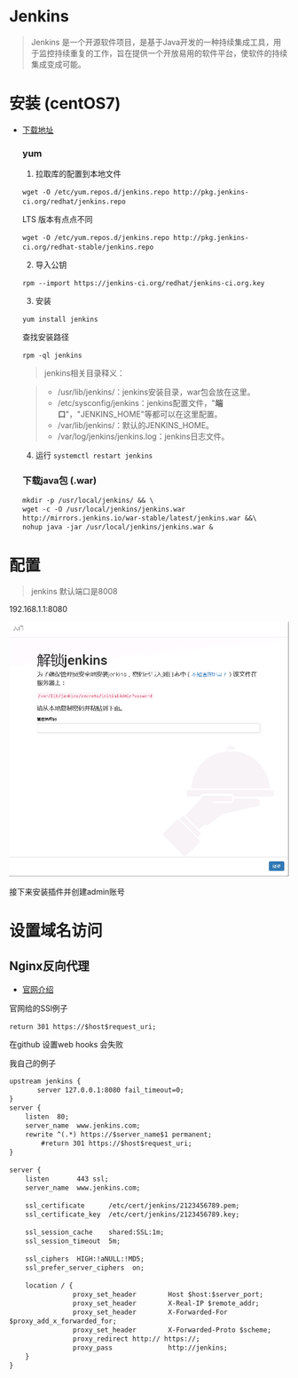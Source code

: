 # Jenkins
> Jenkins 是一个开源软件项目，是基于Java开发的一种持续集成工具，用于监控持续重复的工作，旨在提供一个开放易用的软件平台，使软件的持续集成变成可能。

# 安装 (centOS7)
* [下载地址](https://jenkins.io/download/)

   ### yum
   
   1. 拉取库的配置到本地文件
   
   `wget -O /etc/yum.repos.d/jenkins.repo http://pkg.jenkins-ci.org/redhat/jenkins.repo `
   
   LTS 版本有点点不同
   
   `wget -O /etc/yum.repos.d/jenkins.repo http://pkg.jenkins-ci.org/redhat-stable/jenkins.repo`
   
   2. 导入公钥
   
   `rpm --import https://jenkins-ci.org/redhat/jenkins-ci.org.key`
   
   3. 安装
   
   `yum install jenkins`
   
   查找安装路径
   
   `rpm -ql jenkins`
   
   >jenkins相关目录释义：
   
   >+ /usr/lib/jenkins/：jenkins安装目录，war包会放在这里。
   >+ /etc/sysconfig/jenkins：jenkins配置文件，"**端口**"，"JENKINS_HOME"等都可以在这里配置。
   >+ /var/lib/jenkins/：默认的JENKINS_HOME。
   >+ /var/log/jenkins/jenkins.log：jenkins日志文件。
   
   4. 运行   `systemctl restart jenkins`
   
   ### 下载java包 (.war)
   
   ```
   mkdir -p /usr/local/jenkins/ && \
   wget -c -O /usr/local/jenkins/jenkins.war http://mirrors.jenkins.io/war-stable/latest/jenkins.war &&\
   nohup java -jar /usr/local/jenkins/jenkins.war &
   ```

# 配置

> jenkins 默认端口是8008

192.168.1.1:8080

![解锁jenkins](images/index.png)

接下来安装插件并创建admin账号

# 设置域名访问

## Nginx反向代理

* [官网介绍](https://wiki.jenkins.io/display/JENKINS/Jenkins+behind+an+NGinX+reverse+proxy)


官网给的SSl例子

`return 301 https://$host$request_uri; `

在github 设置web hooks 会失败


我自己的例子

```
upstream jenkins {
       server 127.0.0.1:8080 fail_timeout=0;
}
server {
	listen 	80;
	server_name  www.jenkins.com;
	rewrite ^(.*) https://$server_name$1 permanent;
        #return 301 https://$host$request_uri;
}

server {
	listen       443 ssl;
	server_name  www.jenkins.com;

	ssl_certificate      /etc/cert/jenkins/2123456789.pem;
	ssl_certificate_key  /etc/cert/jenkins/2123456789.key;

	ssl_session_cache    shared:SSL:1m;
	ssl_session_timeout  5m;

	ssl_ciphers  HIGH:!aNULL:!MD5;
	ssl_prefer_server_ciphers  on;

	location / {
                proxy_set_header        Host $host:$server_port;
                proxy_set_header        X-Real-IP $remote_addr;
                proxy_set_header        X-Forwarded-For $proxy_add_x_forwarded_for;
                proxy_set_header        X-Forwarded-Proto $scheme;
                proxy_redirect http:// https://;
                proxy_pass              http://jenkins;
	}
}
```